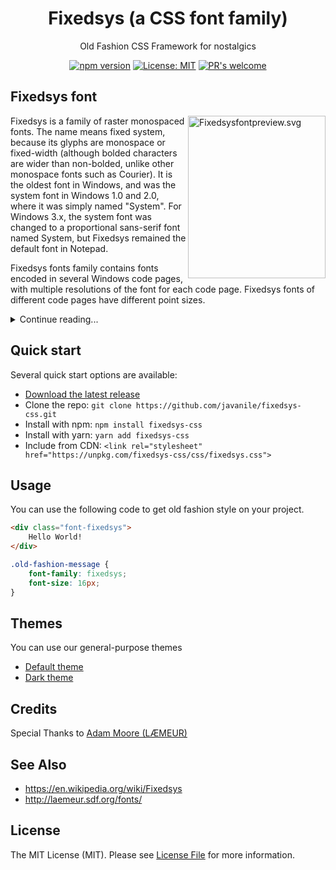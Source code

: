 <div align="center">
  
# Fixedsys (a CSS font family) 
Old Fashion CSS Framework for nostalgics  
  
[![npm version](https://badge.fury.io/js/fixedsys-css.svg)](https://badge.fury.io/js/fixedsys-css)
[![License: MIT](https://img.shields.io/badge/License-MIT-yellow.svg)](LICENSE)
[![PR's welcome](https://img.shields.io/badge/PRs-welcome-brightgreen.svg)](https://github.com/javanile/fixedsys-css/pulls)
  
</div>

## Fixedsys font

<img alt="Fixedsysfontpreview.svg" align="right" src="https://upload.wikimedia.org/wikipedia/commons/thumb/e/e6/Fixedsysfontpreview.svg/220px-Fixedsysfontpreview.svg.png" width="220" height="260">

Fixedsys is a family of raster monospaced fonts. The name means fixed system, because its glyphs are monospace or fixed-width (although bolded characters are wider than non-bolded, unlike other monospace fonts such as Courier). It is the oldest font in Windows, and was the system font in Windows 1.0 and 2.0, where it was simply named "System". For Windows 3.x, the system font was changed to a proportional sans-serif font named System, but Fixedsys remained the default font in Notepad.

Fixedsys fonts family contains fonts encoded in several Windows code pages, with multiple resolutions of the font for each code page. Fixedsys fonts of different code pages have different point sizes.

<details>
  <summary>Continue reading...</summary>
  <br>
  The glyphs for the upper areas of each one appear to be drawn separately, not taken from a single master set, as there are visible differences in the appearance of various visually similar characters that are shared between the code pages.

  Though Fixedsys is a sans-serif font, it is vaguely similar in appearance to the hardware text mode font of most IBM-compatible PCs, though not as similar as certain sizes of Terminal fonts seen in Windows.

  In Windows 95, 98, and Windows Me, Fixedsys remains as the default font for Notepad. This font was superseded by Lucida Console in Notepad for later versions of Windows. In Windows 95, this default font cannot be changed. Fixedsys of other code pages can be selected by specifying script settings in font selection dialogue, but not font of all code pages can be chosen.

  Due to its clean style and easy readability, it has enjoyed some popularity with the programming community, even giving rise to an imitation font — Fixedsys Excelsior — which, based on the original Fixedsys typeface, also includes a large number of Unicode script ranges.[1]

  There is a certain amount of similarity between Fixedsys and Chicago, the default system typeface on the Apple Macintosh between 1984 and 1997. The key difference is that Chicago is a proportional typeface while Fixedsys is monospaced.
</details>

## Quick start
   
Several quick start options are available:
   
* [Download the latest release](https://github.com/javanile/fixedsys-css/archive/refs/heads/main.zip)
* Clone the repo: `git clone https://github.com/javanile/fixedsys-css.git`
* Install with npm: `npm install fixedsys-css`
* Install with yarn: `yarn add fixedsys-css`
* Include from CDN: `<link rel="stylesheet" href="https://unpkg.com/fixedsys-css/css/fixedsys.css">`

## Usage

You can use the following code to get old fashion style on your project.

```html
<div class="font-fixedsys">
    Hello World!
</div>
```

```css
.old-fashion-message {
    font-family: fixedsys;
    font-size: 16px;
}
```

## Themes

You can use our general-purpose themes

* [Default theme](https://fixedsys.javanile.org/test/default)
* [Dark theme](https://fixedsys.javanile.org/test/dark)

## Credits

Special Thanks to [Adam Moore (LÆMEUR)](laemeur.sdf.org)

## See Also

- <https://en.wikipedia.org/wiki/Fixedsys>
- <http://laemeur.sdf.org/fonts/>

## License

The MIT License (MIT). Please see [License File](LICENSE) for more information.
